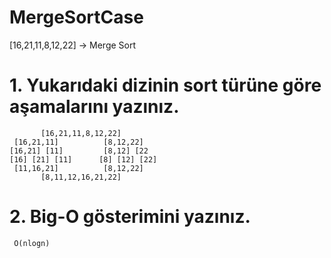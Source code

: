 # MergeSortCase

[16,21,11,8,12,22] -> Merge Sort

# 1. Yukarıdaki dizinin sort türüne göre aşamalarını yazınız.




           [16,21,11,8,12,22]
     [16,21,11]          [8,12,22]
    [16,21] [11]         [8,12] [22
    [16] [21] [11]      [8] [12] [22]
     [11,16,21]          [8,12,22]
           [8,11,12,16,21,22]
           
           
# 2. Big-O gösterimini yazınız.

     O(nlogn)
